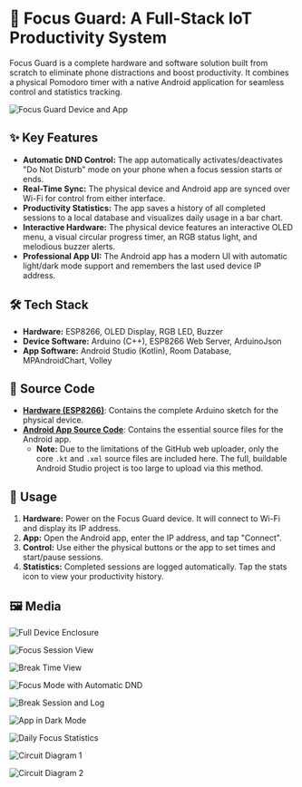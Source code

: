 # 🧠 Focus Guard: A Full-Stack IoT Productivity System

Focus Guard is a complete hardware and software solution built from scratch to eliminate phone distractions and boost productivity. It combines a physical Pomodoro timer with a native Android application for seamless control and statistics tracking.

![Focus Guard Device and App](FocusGuard/media/hardware.jpg) 

## ✨ Key Features

- **Automatic DND Control:** The app automatically activates/deactivates "Do Not Disturb" mode on your phone when a focus session starts or ends.
- **Real-Time Sync:** The physical device and Android app are synced over Wi-Fi for control from either interface.
- **Productivity Statistics:** The app saves a history of all completed sessions to a local database and visualizes daily usage in a bar chart.
- **Interactive Hardware:** The physical device features an interactive OLED menu, a visual circular progress timer, an RGB status light, and melodious buzzer alerts.
- **Professional App UI:** The Android app has a modern UI with automatic light/dark mode support and remembers the last used device IP address.

## 🛠️ Tech Stack

* **Hardware:** ESP8266, OLED Display, RGB LED, Buzzer
* **Device Software:** Arduino (C++), ESP8266 Web Server, ArduinoJson
* **App Software:** Android Studio (Kotlin), Room Database, MPAndroidChart, Volley

## 📂 Source Code

* **[Hardware (ESP8266)](FocusGuard/Hardware_ESP8266/Hardware_ESP8266.ino)**: Contains the complete Arduino sketch for the physical device.
* **[Android App Source Code](FocusGuard/Android_App)**: Contains the essential source files for the Android app.
    * **Note:** Due to the limitations of the GitHub web uploader, only the core `.kt` and `.xml` source files are included here. The full, buildable Android Studio project is too large to upload via this method.

## 🚀 Usage

1.  **Hardware:** Power on the Focus Guard device. It will connect to Wi-Fi and display its IP address.
2.  **App:** Open the Android app, enter the IP address, and tap "Connect".
3.  **Control:** Use either the physical buttons or the app to set times and start/pause sessions.
4.  **Statistics:** Completed sessions are logged automatically. Tap the stats icon to view your productivity history.

## 🖼️ Media

![Full Device Enclosure](FocusGuard/media/full%20box.jpg)

![Focus Session View](FocusGuard/media/focus.jpg)

![Break Time View](FocusGuard/media/break.jpg)

![Focus Mode with Automatic DND](FocusGuard/media/focus2.jpg)

![Break Session and Log](FocusGuard/media/break2.jpg)

![App in Dark Mode](FocusGuard/media/dark.jpg)

![Daily Focus Statistics](FocusGuard/media/stats.jpg)

![Circuit Diagram 1](FocusGuard/media/Ckt_diagram-01.jpg)

![Circuit Diagram 2](FocusGuard/media/Ckt_diagram-02.png)
